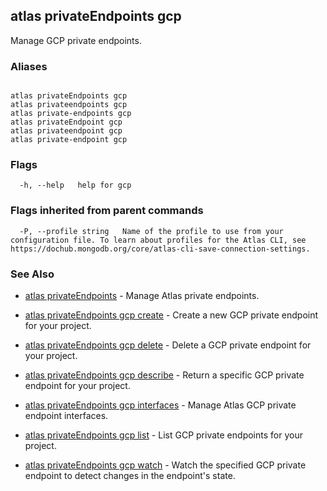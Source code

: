 ## atlas privateEndpoints gcp

Manage GCP private endpoints.




### Aliases
```

atlas privateEndpoints gcp
atlas privateendpoints gcp
atlas private-endpoints gcp
atlas privateEndpoint gcp
atlas privateendpoint gcp
atlas private-endpoint gcp
```



### Flags

```
  -h, --help   help for gcp

```


### Flags inherited from parent commands

```
  -P, --profile string   Name of the profile to use from your configuration file. To learn about profiles for the Atlas CLI, see https://dochub.mongodb.org/core/atlas-cli-save-connection-settings.

```

### See Also


* [atlas privateEndpoints](atlas_privateEndpoints.md)	- Manage Atlas private endpoints.

* [atlas privateEndpoints gcp create](atlas_privateEndpoints_gcp_create.md)	- Create a new GCP private endpoint for your project.

* [atlas privateEndpoints gcp delete](atlas_privateEndpoints_gcp_delete.md)	- Delete a GCP private endpoint for your project.

* [atlas privateEndpoints gcp describe](atlas_privateEndpoints_gcp_describe.md)	- Return a specific GCP private endpoint for your project.

* [atlas privateEndpoints gcp interfaces](atlas_privateEndpoints_gcp_interfaces.md)	- Manage Atlas GCP private endpoint interfaces.

* [atlas privateEndpoints gcp list](atlas_privateEndpoints_gcp_list.md)	- List GCP private endpoints for your project.

* [atlas privateEndpoints gcp watch](atlas_privateEndpoints_gcp_watch.md)	- Watch the specified GCP private endpoint to detect changes in the endpoint's state.




